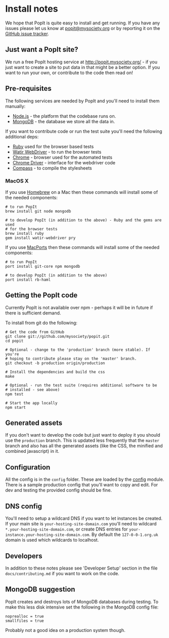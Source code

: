 # Install notes

We hope that PopIt is quite easy to install and get running. If you have any issues please let us know at popit@mysociety.org or by reporting it on the [GitHub issue tracker](https://github.com/mysociety/popit/issues).

## Just want a PopIt site?

We run a free PopIt hosting service at http://popit.mysociety.org/ - if you just want to create a site to put data in that might be a better option. If you want to run your own, or contribute to the code then read on!

## Pre-requisites

The following services are needed by PopIt and you'll need to install them manually:

  * [Node.js](http://nodejs.org/) - the platform that the codebase runs on.
  * [MongoDB](http://www.mongodb.org/) - the database we store all the data in.

If you want to contribute code or run the test suite you'll need the following additional deps:

  * [Ruby](http://www.ruby-lang.org/) used for the browser based tests
  * [Watir WebDriver](http://watirwebdriver.com/) - to run the browser tests
  * [Chrome](https://www.google.com/chrome) - browser used for the automated tests
  * [Chrome Driver](http://code.google.com/p/chromedriver/) - interface for the webdriver code
  * [Compass](http://compass-style.org/) - to compile the stylesheets


### MacOS X

If you use [Homebrew](http://mxcl.github.com/homebrew/) on a Mac then these commands will install some of the needed components:

    # to run PopIt
    brew install git node mongodb

    # to develop PopIt (in addition to the above) - Ruby and the gems are used 
    # for the browser tests
    brew install ruby
    gem install watir-webdriver pry

If you use [MacPorts](http://www.macports.org/) then these commands will install some of the needed components:

    # to run PopIt
    port install git-core npm mongodb

    # to develop PopIt (in addition to the above)
    port install rb-haml


## Getting the PopIt code

Currently PopIt is not available over npm - perhaps it will be in future if there is sufficient demand.

To install from git do the following:

    # Get the code from GitHub
    git clone git://github.com/mysociety/popit.git
    cd popit
    
    # Optional - change to the 'production' branch (more stable). If you're 
    # hoping to contribute please stay on the 'master' branch.
    git checkout -b production origin/production
    
    # Install the dependencies and build the css
    make
    
    # Optional - run the test suite (requires additional software to be 
    # installed - see above)
    npm test
    
    # Start the app locally
    npm start

## Generated assets

If you don't want to develop the code but just want to deploy it you should use the `production` branch. This is updated less frequently that the `master` branch and also has all the generated assets (like the CSS, the minified and combined javascript) in it.

## Configuration

All the config is in the `config` folder. These are loaded by the [config](http://lorenwest.github.com/node-config/latest/index.html) module. There is a sample production config that you'll want to copy and edit. For dev and testing the provided config should be fine.

## DNS config

You'll need to setup a wildcard DNS if you want to let instances be created. If
your main site is `your-hosting-site-domain.com` you'll need to wildcard
`*.your-hosting-site-domain.com`, or create DNS entries for
`your-instance.your-hosting-site-domain.com`. By default the `127-0-0-1.org.uk` domain is used which wildcards to localhost.

## Developers

In addition to these notes please see 'Developer Setup' section in the file `docs/contributing.md` if you want to work on the code.

## MongoDB suggestion

PopIt creates and destroys lots of MongoDB databases during testing. To make this less disk intensive set the following in the MongoDB config file:

    noprealloc = true
    smallfiles = true

Probably not a good idea on a production system though.

